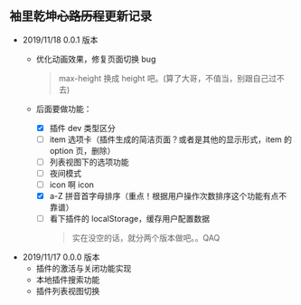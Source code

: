 ## 袖里乾坤<s>心路历程</s>更新记录

- 2019/11/18 0.0.1 版本

  - 优化动画效果，修复页面切换 bug
    > max-height 换成 height 吧。(算了大哥，不值当，别跟自己过不去)
  - 后面要做功能：

    - [x] 插件 dev 类型区分
    - [ ] item 选项卡（插件生成的简洁页面？或者是其他的显示形式，item 的 option 页，删除）
    - [ ] 列表视图下的选项功能
    - [ ] 夜间模式
    - [ ] icon 啊 icon
    - [x] a-Z 拼音首字母排序（重点！根据用户操作次数排序这个功能有点不靠谱）
    - [ ] 看下插件的 localStorage，缓存用户配置数据
      > 实在没空的话，就分两个版本做吧。。QAQ

* 2019/11/17 0.0.0 版本
  - 插件的激活与关闭功能实现
  - 本地插件搜索功能
  - 插件列表视图切换
